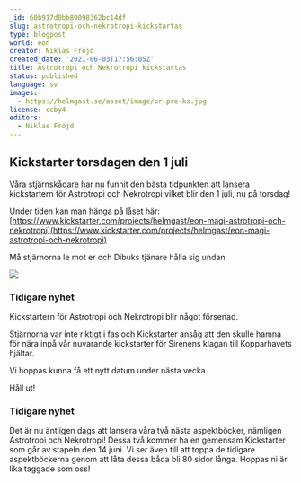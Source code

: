 ```yaml
---
_id: 60b917d0bb89098362bc14df
slug: astrotropi-och-nekrotropi-kickstartas
type: blogpost
world: eon
creator: Niklas Fröjd
created_date: '2021-06-03T17:56:05Z'
title: Astrotropi och Nekrotropi kickstartas
status: published
language: sv
images:
  - https://helmgast.se/asset/image/pr-pre-ks.jpg
license: ccby4
editors:
  - Niklas Fröjd
---
```

Kickstarter torsdagen den 1 juli
--------------------------------

Våra stjärnskådare har nu funnit den bästa tidpunkten att lansera kickstartern för Astrotropi och Nekrotropi vilket blir den 1 juli, nu på torsdag!

Under tiden kan man hänga på låset här: [https://www.kickstarter.com/projects/helmgast/eon-magi-astrotropi-och-nekrotropi](https://www.kickstarter.com/projects/helmgast/eon-magi-astrotropi-och-nekrotropi)

Må stjärnorna le mot er och Dibuks tjänare hålla sig undan

![](https://helmgast.se/asset/image/c2593179a7129e44dcbaaa2391752e49-banner-kickstarter-front.jpg)

### Tidigare nyhet

Kickstartern för Astrotropi och Nekrotropi blir något försenad.

Stjärnorna var inte riktigt i fas och Kickstarter ansåg att den skulle hamna för nära inpå vår nuvarande kickstarter för Sirenens klagan till Kopparhavets hjältar.

Vi hoppas kunna få ett nytt datum under nästa vecka.

Håll ut!

### Tidigare nyhet

Det är nu äntligen dags att lansera våra två nästa aspektböcker, nämligen Astrotropi och Nekrotropi! Dessa två kommer ha en gemensam Kickstarter som går av stapeln den 14 juni. Vi ser även till att toppa de tidigare aspektböckerna genom att låta dessa båda bli 80 sidor långa. Hoppas ni är lika taggade som oss!

